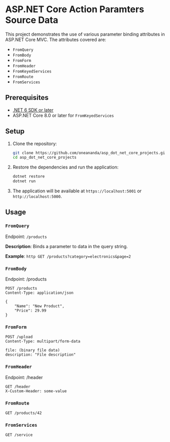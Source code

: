 # ASP.NET Core Action Paramters Source Data

This project demonstrates the use of various parameter binding attributes in ASP.NET Core MVC. The attributes covered are:
- `FromQuery`
- `FromBody`
- `FromForm`
- `FromHeader`
- `FromKeyedServices`
- `FromRoute`
- `FromServices`

## Prerequisites

- [.NET 6 SDK or later](https://dotnet.microsoft.com/download)
- ASP.NET Core 8.0 or later for `FromKeyedServices`

## Setup

1. Clone the repository:
    ```sh
    git clone https://github.com/oneananda/asp_dot_net_core_projects.git
    cd asp_dot_net_core_projects
    ```

2. Restore the dependencies and run the application:
    ```sh
    dotnet restore
    dotnet run
    ```

3. The application will be available at `https://localhost:5001` or `http://localhost:5000`.

## Usage

### `FromQuery`

Endpoint: `/products`

**Description**: Binds a parameter to data in the query string.

**Example**: 
```http GET /products?category=electronics&page=2```

### `FromBody`

Endpoint: /products

```
POST /products
Content-Type: application/json

{
    "Name": "New Product",
    "Price": 29.99
}
```

### `FromForm`

```
POST /upload
Content-Type: multipart/form-data

file: (binary file data)
description: "File description"
```

### `FromHeader`


Endpoint: /header

```
GET /header
X-Custom-Header: some-value
```


### `FromRoute`

```
GET /products/42
```

### `FromServices`

```
GET /service
```